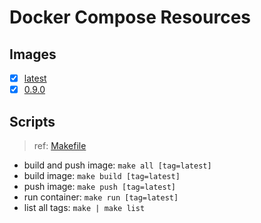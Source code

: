 # Docker Compose Resources

## Images

- [x] [latest](./latest/Dockerfile)
- [x] [0.9.0](./0.9.0/Dockerfile)

## Scripts

>ref: [Makefile](./Makefile)

- build and push image: `make all [tag=latest]`
- build image: `make build [tag=latest]`
- push image: `make push [tag=latest]`
- run container: `make run [tag=latest]`
- list all tags: `make | make list`
